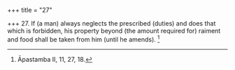 +++
title = "27"

+++
27. If (a man) always neglects the prescribed (duties) and does that which is forbidden, his property beyond (the amount required for) raiment and food shall be taken from him (until he amends). [^17] 


[^17]:  Āpastamba II, 11, 27, 18.
